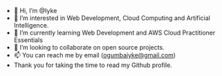- 👋 Hi, I’m @Iyke
- 👀 I’m interested in Web Development, Cloud Computing and Artificial Intelligence.
- 🌱 I’m currently learning Web Development and AWS Cloud Practitioner Essentials
- 💞️ I’m looking to collaborate on open source projects.
- 📫 You can reach me by email (ogumbaiyke@gmail.com)
- Thank you for taking the time to read my Github profile.
<!---
ogumbaiyke/ogumbaiyke is a ✨ special ✨ repository because its `README.md` (this file) appears on your GitHub profile.
You can click the Preview link to take a look at your changes.

--->
